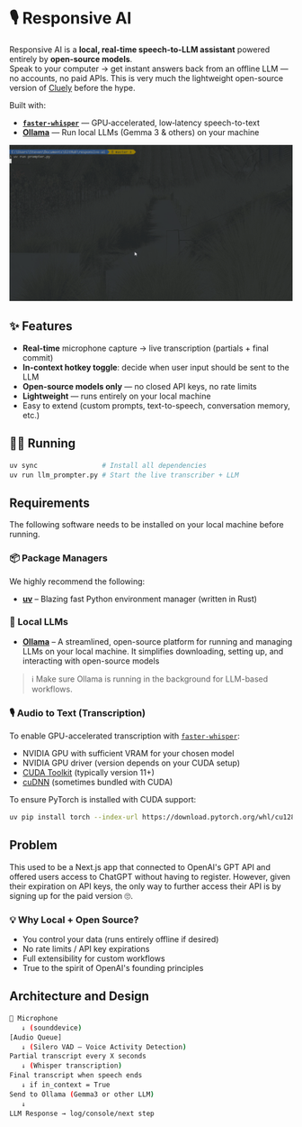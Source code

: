 # 🎙️ Responsive AI

Responsive AI is a **local, real-time speech-to-LLM assistant** powered entirely by **open-source models**.  
Speak to your computer → get instant answers back from an offline LLM — no accounts, no paid APIs. This is very much the lightweight open-source version of [Cluely](https://cluely.com/) before the hype.

Built with:

- **[`faster-whisper`](https://github.com/SYSTRAN/faster-whisper)** — GPU‑accelerated, low‑latency speech-to-text
- **[Ollama](https://ollama.com/)** — Run local LLMs (Gemma 3 & others) on your machine

![Demo](./_assets/demo.gif)

## ✨ Features

- **Real-time** microphone capture → live transcription (partials + final commit)
- **In-context hotkey toggle**: decide when user input should be sent to the LLM
- **Open-source models only** — no closed API keys, no rate limits
- **Lightweight** — runs entirely on your local machine
- Easy to extend (custom prompts, text-to-speech, conversation memory, etc.)

## 👩‍💻 Running

```bash
uv sync                # Install all dependencies
uv run llm_prompter.py # Start the live transcriber + LLM
```

## Requirements

The following software needs to be installed on your local machine before running.

### 📦 Package Managers

We highly recommend the following:

- [**uv**](https://docs.astral.sh/uv/getting-started/installation/) – Blazing fast Python environment manager (written in Rust)

### 🤖 Local LLMs

- [**Ollama**](https://ollama.com/download) – A streamlined, open-source platform for running and managing LLMs on your local machine. It simplifies downloading, setting up, and interacting with open-source models

> ℹ️ Make sure Ollama is running in the background for LLM-based workflows.

### 🎙️ Audio to Text (Transcription)

To enable GPU-accelerated transcription with [`faster-whisper`](https://github.com/SYSTRAN/faster-whisper):

- NVIDIA GPU with sufficient VRAM for your chosen model
- NVIDIA GPU driver (version depends on your CUDA setup)
- [CUDA Toolkit](https://developer.nvidia.com/cuda-downloads) (typically version 11+)
- [cuDNN](https://developer.nvidia.com/cudnn-downloads) (sometimes bundled with CUDA)

To ensure PyTorch is installed with CUDA support:

```bash
uv pip install torch --index-url https://download.pytorch.org/whl/cu128 && uv sync
```

## Problem

This used to be a Next.js app that connected to OpenAI's GPT API and offered users access to ChatGPT without having to register. However, given their expiration on API keys, the only way to further access their API is by signing up for the paid version 🙄.

### 💡 Why Local + Open Source?

- You control your data (runs entirely offline if desired)
- No rate limits / API key expirations
- Full extensibility for custom workflows
- True to the spirit of OpenAI's founding principles

## Architecture and Design

```bash
🎤 Microphone
   ↓ (sounddevice)
[Audio Queue]
   ↓ (Silero VAD – Voice Activity Detection)
Partial transcript every X seconds
   ↓ (Whisper transcription)
Final transcript when speech ends
   ↓ if in_context = True
Send to Ollama (Gemma3 or other LLM)
   ↓
LLM Response → log/console/next step
```
